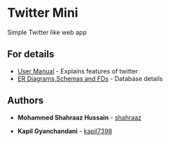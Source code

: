# Twitter Mini

Simple Twitter like web app

## For details

* [User Manual](https://github.com/Shahraaz/Twitter-Mini/blob/master/Twitter%20Mini%20User%20Manual.pdf) - Explains features of twitter
* [ER Diagrams,Schemas and FDs](https://github.com/Shahraaz/Twitter-Mini/blob/master/ER%20Diagrams%2CSchemas%20and%20FDs.pdf) - Database details

## Authors

* **Mohammed Shahraaz Hussain** - [shahraaz](https://github.com/Shahraaz)

* **Kapil Gyanchandani** - [kapil7398](https://github.com/kapil7398)
